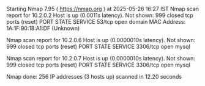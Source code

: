 Starting Nmap 7.95 ( https://nmap.org ) at 2025-05-26 16:27 IST
Nmap scan report for 10.2.0.2
Host is up (0.0011s latency).
Not shown: 999 closed tcp ports (reset)
PORT   STATE SERVICE
53/tcp open  domain
MAC Address: 1A:1F:90:18:A1:DF (Unknown)

Nmap scan report for 10.2.0.6
Host is up (0.0000010s latency).
Not shown: 999 closed tcp ports (reset)
PORT     STATE SERVICE
3306/tcp open  mysql

Nmap scan report for 10.2.0.7
Host is up (0.0000010s latency).
Not shown: 999 closed tcp ports (reset)
PORT     STATE SERVICE
3306/tcp open  mysql

Nmap done: 256 IP addresses (3 hosts up) scanned in 12.20 seconds
